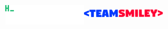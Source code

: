 <div style="display: grid; grid-template-columns: 1fr 1fr;">
<a href="https://github.com/lstuma"><img style="width: 20em; justify-self: left; display: flex; height:auto;" src="https://github.com/lstuma/lstuma/blob/main/hello_world.gif"/></a>

<a href="https://teamsmiley.org"><img style="width: 20em; justify-self: right; display: flex; height:auto;" src="https://github.com/lstuma/lstuma/blob/main/teamsmiley.png"/></a>
</div>
<!--
**lstuma/lstuma** is a ✨ _special_ ✨ repository because its `README.md` (this file) appears on your GitHub profile.

Here are some ideas to get you started:

- 🔭 I’m currently working on ...
- 🌱 I’m currently learning ...
- 👯 I’m looking to collaborate on ...
- 🤔 I’m looking for help with ...
- 💬 Ask me about ...
- 📫 How to reach me: ...
- 😄 Pronouns: ...
- ⚡ Fun fact: ...
-->
